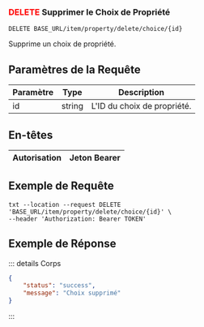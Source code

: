
### <span style="color:red">DELETE</span> Supprimer le Choix de Propriété

```plaintext
DELETE BASE_URL/item/property/delete/choice/{id}
```

Supprime un choix de propriété.

## Paramètres de la Requête

| Paramètre | Type   | Description            |
| --------- | ------ | ---------------------- |
| id        | string | L'ID du choix de propriété. |

## En-têtes

| Autorisation | Jeton Bearer |
| ------------- | ----------- |

## Exemple de Requête

```plaintext
txt --location --request DELETE 'BASE_URL/item/property/delete/choice/{id}' \
--header 'Authorization: Bearer TOKEN'
```

## Exemple de Réponse

::: details Corps

```json
{
    "status": "success",
    "message": "Choix supprimé"
}
```

:::

